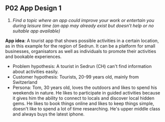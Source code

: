 ## P02 App Design 1

1. *Find a topic where an app could improve your work or
entertain you during leisure time (an app may already exist but doesn’t help or no suitable
app available)*

**App idea**: A tourist app that shows possible activities in a certain location, as in this example for the 
region of Sedrun. It can be a platform for small businesses, organisators as well as individuals to promote their
activities and bookable experiences. 

- Problem hypothesis: A tourist in Sedrun (CH) can't find information about activities easily.
- Customer hypothesis: Tourists, 20-99 years old, mainly from Switzerland
- Persona: Tom, 30 years old, loves the outdoors and likes to spend his weekends in nature. He likes to participate in guided activities because it gives him the ability to connect to locals and discover local hidden gems. He likes to book things online and likes to keep things simple, doesn't like to spend a lot of time researching. He's upper middle class and always buys the latest iphone. 
